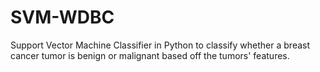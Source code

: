 # SVM-WDBC

Support Vector Machine Classifier in Python to classify whether a breast cancer tumor is benign or malignant based off the tumors' features.

